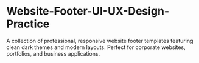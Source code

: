 # Website-Footer-UI-UX-Design-Practice
A collection of professional, responsive website footer templates featuring clean dark themes and modern layouts. Perfect for corporate websites, portfolios, and business applications.
